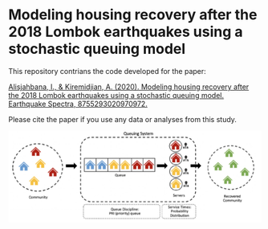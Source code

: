 # Modeling housing recovery after the 2018 Lombok earthquakes using a stochastic queuing model
 

This repository contrians the code developed for the paper: 

[Alisjahbana, I., & Kiremidjian, A. (2020). Modeling housing recovery after the 2018 Lombok earthquakes using a stochastic queuing model. Earthquake Spectra, 8755293020970972.](https://journals.sagepub.com/doi/pdf/10.1177/8755293020970972)

Please cite the paper if you use any data or analyses from this study. 

![queue-model.png](queue-model.png)

